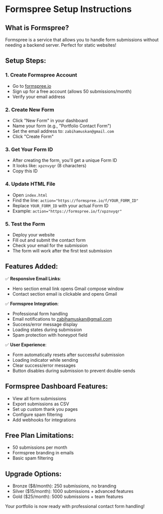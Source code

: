 # Formspree Setup Instructions

## What is Formspree?
Formspree is a service that allows you to handle form submissions without needing a backend server. Perfect for static websites!

## Setup Steps:

### 1. Create Formspree Account
- Go to [formspree.io](https://formspree.io)
- Sign up for a free account (allows 50 submissions/month)
- Verify your email address

### 2. Create New Form
- Click "New Form" in your dashboard
- Name your form (e.g., "Portfolio Contact Form")
- Set the email address to: `zabihamuskan@gmail.com`
- Click "Create Form"

### 3. Get Your Form ID
- After creating the form, you'll get a unique Form ID
- It looks like: `xpznvyqr` (8 characters)
- Copy this ID

### 4. Update HTML File
- Open `index.html`
- Find the line: `action="https://formspree.io/f/YOUR_FORM_ID"`
- Replace `YOUR_FORM_ID` with your actual Form ID
- Example: `action="https://formspree.io/f/xpznvyqr"`

### 5. Test the Form
- Deploy your website
- Fill out and submit the contact form
- Check your email for the submission
- The form will work after the first test submission

## Features Added:

✅ **Responsive Email Links**: 
- Hero section email link opens Gmail compose window
- Contact section email is clickable and opens Gmail

✅ **Formspree Integration**:
- Professional form handling
- Email notifications to zabihamuskan@gmail.com
- Success/error message display
- Loading states during submission
- Spam protection with honeypot field

✅ **User Experience**:
- Form automatically resets after successful submission
- Loading indicator while sending
- Clear success/error messages
- Button disables during submission to prevent double-sends

## Formspree Dashboard Features:
- View all form submissions
- Export submissions as CSV
- Set up custom thank you pages
- Configure spam filtering
- Add webhooks for integrations

## Free Plan Limitations:
- 50 submissions per month
- Formspree branding in emails
- Basic spam filtering

## Upgrade Options:
- Bronze ($8/month): 250 submissions, no branding
- Silver ($15/month): 1000 submissions + advanced features
- Gold ($25/month): 5000 submissions + team features

Your portfolio is now ready with professional contact form handling!
